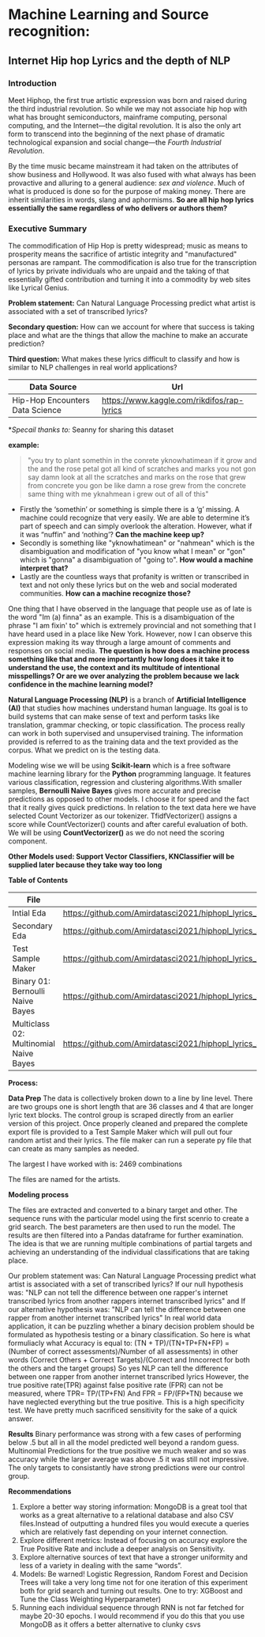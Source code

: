 # Machine Learning and Source recognition:
## Internet Hip hop Lyrics and the depth of NLP

### Introduction

Meet Hiphop, the first true artistic expression was born and raised during the third industrial revolution. So while we may not associate hip hop with what has brought semiconductors, mainframe computing, personal computing, and the Internet—the digital revolution. It is also the only art form to transcend into the beginning of the next phase of dramatic technological expansion and social change—the *Fourth Industrial Revolution*.

By the time music became mainstream it had taken on the attributes of show business and Hollywood. It was also fused with what always has been provactive and alluring to a general audience: *sex and violence*. Much of what is produced is done so for the purpose of making money. There are inherit similarities in words, slang and aphormisms. **So are all hip hop lyrics essentially the same regardless of who delivers or authors them?**

### Executive Summary

The commodification of Hip Hop is pretty widespread; music as means to prosperity means the sacrifice of artistic integrity and "manufactured" personas are rampant. The commodification is also true for the transcription of lyrics by private individuals who are unpaid and the taking of that essentially gifted contribution and turning it into a commodity by web sites like Lyrical Genius.

**Problem statement:**
Can Natural Language Processing predict what artist is associated with a set of  transcribed lyrics?

**Secondary question:**
How can we account for where that success is taking place and what are the things that allow the machine to make an accurate prediction? 

**Third question:** 
What makes these lyrics difficult to classify and how is similar to NLP challenges in real world applications?

| Data Source 	| Url 	|
|-	|-	|
| Hip-Hop Encounters Data Science 	| https://www.kaggle.com/rikdifos/rap-lyrics 	|

**Specail thanks to:* Seanny for sharing this dataset


**example:**

> "you try to plant somethin in the conrete yknowhatimean if it grow and
> the and the rose petal got all kind of scratches and marks you not gon
> say damn look at all the scratches and marks on the rose that grew
> from concrete you gon be like damn a rose grew from the concrete same
> thing with me yknahmean i grew out of all of this"

 - Firstly the ‘somethin’ or something is simple there is a ‘g’ missing.
   A  machine could recognize that very easily. We are able to determine
   it’s part of speech and can simply overlook the alteration. However,
   what if it was “nuffin” and ‘nothing’? **Can the machine keep up?**
 - Secondly is something like "yknowhatimean" or "nahmean" which is the
   disambiguation and modification of "you know what I mean" or "gon"
   which is "gonna" a disambiguation of "going to". **How would a machine
   interpret that?**
 - Lastly are the countless ways that profanity is written or
   transcribed in text and not only these lyrics but on the web and
   social moderated communities. **How can a machine recognize those?**

One thing that I have observed in the language that people use as of late is the word "Im (a) finna" as an example. This is a disambiguation of the phrase "I am fixin' to" which is extremely provincial and not something that I have heard used in a place like New York. However, now I can observe this expression making its way through a large amount of comments and responses on social media. **The question is how does a machine process something like that and more importantly how long does it take it to understand the use, the context and its multitude of intentional misspellings? Or are we over analyzing the problem because we lack confidence in the machine learning model?**

**Natural Language Processing (NLP)** is a branch of **Artificial Intelligence (AI)** that studies how machines understand human language. Its goal is to build systems that can make sense of text and perform tasks like translation, grammar checking, or topic classification. The process really can work in both supervised and unsupervised training. The information provided is referred to as the training data and the text provided as the corpus. What we predict on is the testing data. 

Modeling wise we will be using **Scikit-learn**  which is a free software machine learning library for the **Python** programming language. It features various classification, regression and clustering algorithms.With smaller samples, **Bernoulli Naive Bayes** gives more accurate and precise predictions as opposed to other models. I choose it for speed and the fact that it really gives quick predictions. In relation to the text data here we have selected Count Vectorizer as our tokenizer. TfidfVectorizer() assigns a score while CountVectorizer() counts and after careful evaluation of both. We will be using **CountVectorizer()** as we do not need the scoring component. 

**Other Models used: Support Vector Classifiers, KNClassifier will be supplied later because they take way too long**

**Table of Contents**

| File | Link|
|-	|-	|
| Intial Eda	| https://github.com/Amirdatasci2021/hiphopl_lyrics_and_origin_detection/blob/main/01.prelim_eda.ipynb 	|
| Secondary Eda 	| https://github.com/Amirdatasci2021/hiphopl_lyrics_and_origin_detection/blob/main/02.kaggle.ipynb 	|
| Test Sample Maker	|  https://github.com/Amirdatasci2021/hiphopl_lyrics_and_origin_detection/commit/070204cd636b7868086294283f20c33d45bd77b2	|
| Binary 01: Bernoulli Naive Bayes 	| https://github.com/Amirdatasci2021/hiphopl_lyrics_and_origin_detection/blob/main/04_Binary_01.ipynb 	|
| Multiclass 02: Multinomial Naive Bayes 	|https://github.com/Amirdatasci2021/hiphopl_lyrics_and_origin_detection/commit/070204cd636b7868086294283f20c33d45bd77b2  	|



**Process:**

**Data Prep**
The data is collectively broken down to a line by line level. There are two groups one is short length that are 36 classes and 4 that are longer lyric text blocks. The control group is scraped directly from an earlier version of this project.  Once properly cleaned and prepared the complete export file is provided to a Test Sample Maker which will pull out four random artist and their lyrics. The file maker can run a seperate py file that can create as many samples as needed.

The largest I have worked with is: 2469 combinations

The files are named for the artists.

**Modeling process**

The files are extracted and converted to a binary target and other. The sequence runs with the particular model using the first scenrio to create a grid search. The best parameters are then used to run the model. The results are then filtered into a Pandas dataframe for further examination. The idea is that we are running multiple combinations of partial targets and achieving an understanding of the individual classifications that are taking place. 

Our problem statement was:
Can Natural Language Processing predict what artist is associated with a set of transcribed lyrics?
If our null hypothesis was: "NLP can not tell the difference between one rapper's internet transcribed lyrics from another rappers internet transcribed lyrics"
and
If our alternative hypothesis was: "NLP can tell the difference between one rapper from another internet transcribed lyrics"
In real world data application, it can be puzzling whether a binary decision problem should be formulated as hypothesis testing or a binary classification.
So here is what formuliacly what Accuracy is equal to:
(TN + TP)/(TN+TP+FN+FP) = (Number of correct assessments)/Number of all assessments)
in other words (Correct Others + Correct Targets)/(Correct and Inncorrect for both the others and the target groups)
So yes NLP can tell the difference between one rapper from another internet transcribed lyrics
However, the true positive rate(TPR) against false positive rate (FPR) can not be measured, where TPR= TP/(TP+FN) And FPR = FP/(FP+TN) because we have neglected everything but the true positive. This is a high specificity test. We have pretty much sacrificed sensitivity for the sake of a quick answer.

**Results**
Binary performance was strong with a few cases of performing below .5 but all in all the model predicted well beyond a random guess.
Multinomial Predictions for the true positive we much weaker and so was accuracy while the larger average was above .5 it was still not impressive. The only targets to consistantly have strong predictions were our control group. 


**Recommendations**

1. Explore a better way storing information: MongoDB is a great tool that works as a great alternative to a relational database and also CSV files.Instead of outputting a hundred files you would execute a queries which are relatively fast depending on your internet connection. 
2. Explore different metrics: Instead of focusing on accuracy explore the True Positive Rate and include a deeper analysis on Sensitivity.
3. Explore alternative sources of text that have a stronger uniformity and less of a variety in dealing with the same “words”.
4. Models: Be warned! Logistic Regression, Random Forest and Decision Trees will take a very long time not for one iteration of this experiment both for grid search and turning out results. 
One to try:
XGBoost and Tune the Class Weighting Hyperparameter)
5. Running each individual sequence through RNN is not far fetched for maybe 20-30 epochs. I would recommend if you do this that you use MongoDB as it offers a better alternative to clunky csvs



